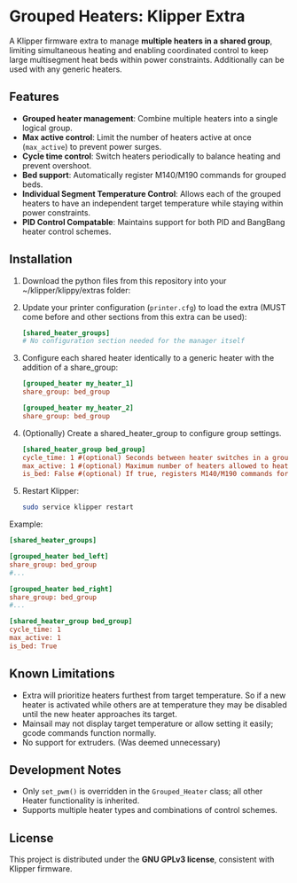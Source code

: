 # Grouped Heaters: Klipper Extra

A Klipper firmware extra to manage **multiple heaters in a shared group**, limiting simultaneous heating and enabling coordinated control to keep large multisegment heat beds within power constraints. Additionally can be used with any generic heaters.

## Features

- **Grouped heater management**: Combine multiple heaters into a single logical group.  
- **Max active control**: Limit the number of heaters active at once (`max_active`) to prevent power surges.  
- **Cycle time control**: Switch heaters periodically to balance heating and prevent overshoot.  
- **Bed support**: Automatically register M140/M190 commands for grouped beds.
- **Individual Segment Temperature Control**: Allows each of the grouped heaters to have an independent target temperature while staying within power constraints.
- **PID Control Compatable**: Maintains support for both PID and BangBang heater control schemes.

## Installation

1. Download the python files from this repository into your ~/klipper/klippy/extras folder:  
2. Update your printer configuration (`printer.cfg`) to load the extra (MUST come before and other sections from this extra can be used):

   ```ini
   [shared_heater_groups]
   # No configuration section needed for the manager itself
   ```

3. Configure each shared heater identically to a generic heater with the addition of a share_group:  

   ```ini
   [grouped_heater my_heater_1]
   share_group: bed_group

   [grouped_heater my_heater_2]
   share_group: bed_group
   ```

4. (Optionally) Create a shared_heater_group to configure group settings.

   ```ini
   [shared_heater_group bed_group]
   cycle_time: 1 #(optional) Seconds between heater switches in a group. Default: `1.0`.  
   max_active: 1 #(optional) Maximum number of heaters allowed to heat simultaneously. Default: `1`.
   is_bed: False #(optional) If true, registers M140/M190 commands for the group. (Can not have a seprate heatbed in configuration) 
   ```

5. Restart Klipper:

   ```bash
   sudo service klipper restart
   ```

Example:  

```ini
[shared_heater_groups]

[grouped_heater bed_left]
share_group: bed_group
#...

[grouped_heater bed_right]
share_group: bed_group
#...

[shared_heater_group bed_group]
cycle_time: 1
max_active: 1
is_bed: True 
```

## Known Limitations

- Extra will prioritize heaters furthest from target temperature. So if a new heater is activated while others are at temperature they may be disabled until the new heater approaches its target.
- Mainsail may not display target temperature or allow setting it easily; gcode commands function normally.
- No support for extruders. (Was deemed unnecessary)

## Development Notes

- Only `set_pwm()` is overridden in the `Grouped_Heater` class; all other Heater functionality is inherited.
- Supports multiple heater types and combinations of control schemes.

## License

This project is distributed under the **GNU GPLv3 license**, consistent with Klipper firmware.
